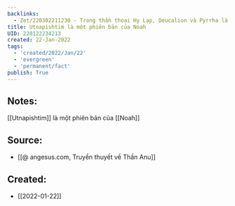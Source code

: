 ```yaml
---
backlinks:
  - Zet/220302211230 - Trong thần thoại Hy Lạp, Deucalion và Pyrrha là đôi vợ chống sống sót sau Đại Hồng Thủy
title: Utnapishtim là một phiên bản của Noah
UID: 220122234213
created: 22-Jan-2022
tags:
  - 'created/2022/Jan/22'
  - 'evergreen'
  - 'permanent/fact'
publish: True
---
```

## Notes:
[[Utnapishtim]] là một phiên bản của [[Noah]]

## Source:
- [[@ angesus.com, Truyền thuyết về Thần Anu]]



## Created:
- [[2022-01-22]]
